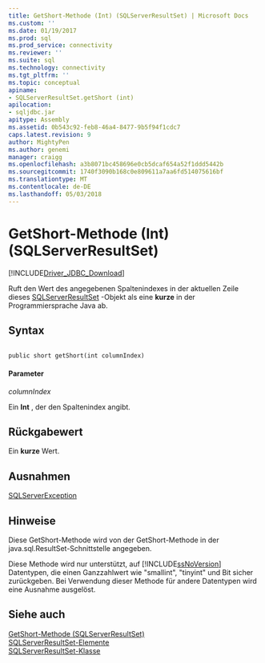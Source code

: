 ```yaml
---
title: GetShort-Methode (Int) (SQLServerResultSet) | Microsoft Docs
ms.custom: ''
ms.date: 01/19/2017
ms.prod: sql
ms.prod_service: connectivity
ms.reviewer: ''
ms.suite: sql
ms.technology: connectivity
ms.tgt_pltfrm: ''
ms.topic: conceptual
apiname:
- SQLServerResultSet.getShort (int)
apilocation:
- sqljdbc.jar
apitype: Assembly
ms.assetid: 0b543c92-feb8-46a4-8477-9b5f94f1cdc7
caps.latest.revision: 9
author: MightyPen
ms.author: genemi
manager: craigg
ms.openlocfilehash: a3b8071bc458696e0cb5dcaf654a52f1ddd5442b
ms.sourcegitcommit: 1740f3090b168c0e809611a7aa6fd514075616bf
ms.translationtype: MT
ms.contentlocale: de-DE
ms.lasthandoff: 05/03/2018
---
```

# <a name="getshort-method-int-sqlserverresultset"></a>GetShort-Methode (Int) (SQLServerResultSet)
[!INCLUDE[Driver_JDBC_Download](../../../includes/driver_jdbc_download.md)]

  Ruft den Wert des angegebenen Spaltenindexes in der aktuellen Zeile dieses [SQLServerResultSet](../../../connect/jdbc/reference/sqlserverresultset-class.md) -Objekt als eine **kurze** in der Programmiersprache Java ab.  
  
## <a name="syntax"></a>Syntax  
  
```  
  
public short getShort(int columnIndex)  
```  
  
#### <a name="parameters"></a>Parameter  
 *columnIndex*  
  
 Ein **Int** , der den Spaltenindex angibt.  
  
## <a name="return-value"></a>Rückgabewert  
 Ein **kurze** Wert.  
  
## <a name="exceptions"></a>Ausnahmen  
 [SQLServerException](../../../connect/jdbc/reference/sqlserverexception-class.md)  
  
## <a name="remarks"></a>Hinweise  
 Diese GetShort-Methode wird von der GetShort-Methode in der java.sql.ResultSet-Schnittstelle angegeben.  
  
 Diese Methode wird nur unterstützt, auf [!INCLUDE[ssNoVersion](../../../includes/ssnoversion_md.md)] Datentypen, die einen Ganzzahlwert wie "smallint", "tinyint" und Bit sicher zurückgeben. Bei Verwendung dieser Methode für andere Datentypen wird eine Ausnahme ausgelöst.  
  
## <a name="see-also"></a>Siehe auch  
 [GetShort-Methode &#40;SQLServerResultSet&#41;](../../../connect/jdbc/reference/getshort-method-sqlserverresultset.md)   
 [SQLServerResultSet-Elemente](../../../connect/jdbc/reference/sqlserverresultset-members.md)   
 [SQLServerResultSet-Klasse](../../../connect/jdbc/reference/sqlserverresultset-class.md)  
  
  

